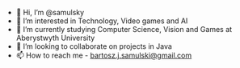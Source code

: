 - 👋 Hi, I’m @samulsky
- 👀 I’m interested in Technology, Video games and AI
- 🌱 I’m currently studying Computer Science, Vision and Games at Aberystwyth University
- 💞️ I’m looking to collaborate on projects in Java
- 📫 How to reach me - bartosz.j.samulski@gmail.com

<!---
samulsky/samulsky is a ✨ special ✨ repository because its `README.md` (this file) appears on your GitHub profile.
You can click the Preview link to take a look at your changes.
--->
